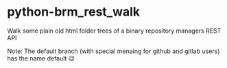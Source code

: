 # python-brm_rest_walk
Walk some plain old html folder trees of a binary repository managers REST API

Note: The default branch (with special menaing for github and gitlab users) has the name default 😉
